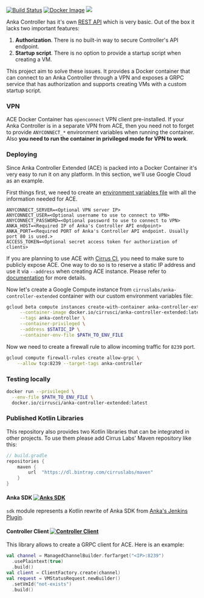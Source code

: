 [![Build Status](https://api.cirrus-ci.com/github/cirruslabs/anka-controller-extended.svg)](https://cirrus-ci.com/github/cirruslabs/anka-controller-extended)
[![Docker Image](https://images.microbadger.com/badges/version/cirrusci/anka-controller-extended.svg)](https://microbadger.com/images/cirrusci/anka-controller-extended)
[![](https://images.microbadger.com/badges/image/cirrusci/anka-controller-extended.svg)](https://microbadger.com/images/cirrusci/anka-controller-extended)

Anka Controller has it's own [REST API](https://ankadoc.bitbucket.io/using-controller/#controller-rest-apis) which is very basic. Out of the box it lacks two important features:

1. **Authorization**. There is no built-in way to secure Controller's API endpoint. 
2. **Startup script**. There is no option to provide a startup script when creating a VM.

This project aim to solve these issues. It provides a Docker container that can connect to an Anka Controller through a VPN
and exposes a GRPC service that has authorization and supports creating VMs with a custom startup script.

### VPN

ACE Docker Container has `openconnect` VPN client pre-installed. If your Anka Controller is in a separate VPN from ACE, then
you need not to forget to provide `ANYCONNECT_*` environment variables when running the container. Also **you need to run
the container in privileged mode for VPN to work**. 

### Deploying

Since Anka Controller Extended (ACE) is packed into a Docker Container it's very easy to run it on any platform. In this section,
we'll use Google Cloud as an example.

First things first, we need to create an [environment variables file](https://docs.docker.com/compose/env-file/) with all
the information needed for ACE. 

```properties
ANYCONNECT_SERVER=<Optional VPN server IP>
ANYCONNECT_USER=<Optional username to use to connect to VPN>
ANYCONNECT_PASSWORD=<Optional password to use to connect to VPN>
ANKA_HOST=<Required IP of Anka's Controller API endpoint>
ANKA_PORT=<Required PORT of Anka's Controller API endpoint. Usually port 80 is used.>
ACCESS_TOKEN=<Optional secret access token for authorization of clients>
```

If you are planning to use ACE with [Cirrus CI](https://cirrus-ci.org), you need to make sure to publicly expose ACE.
One way to do so is to reserve a static IP address and use it via `--address` when creating ACE instance. Please refer 
to [documentation](https://cloud.google.com/compute/docs/ip-addresses/reserve-static-external-ip-address) for more details. 

Now let's create a Google Compute instance from `cirruslabs/anka-controller-extended` container with our custom 
environment variables file: 

```bash
gcloud beta compute instances create-with-container anka-controller-extended \
     --container-image docker.io/cirrusci/anka-controller-extended:latest \
     --tags anka-controller \
     --container-privileged \
     --address $STATIC_IP \
     --container-env-file $PATH_TO_ENV_FILE
```

Now we need to create a firewall rule to allow incoming traffic for `8239` port.

```bash
gcloud compute firewall-rules create allow-grpc \
    --allow tcp:8239 --target-tags anka-controller
```

### Testing locally

```bash
docker run --privileged \
  --env-file $PATH_TO_ENV_FILE \
  docker.io/cirrusci/anka-controller-extended:latest
```

### Published Kotlin Libraries

This repository also provides two Kotlin libraries that can be integrated in other projects. To use them please add Cirrus
Labs' Maven repository like this:

```groovy
// build.gradle
repositories {
    maven {
        url  "https://dl.bintray.com/cirruslabs/maven" 
    }
}
```

#### Anka SDK [![Anks SDK](https://api.bintray.com/packages/cirruslabs/maven/anka-sdk/images/download.svg) ](https://bintray.com/cirruslabs/maven/anka-sdk/_latestVersion)

`sdk` module represents a Kotlin rewrite of Anka SDK from [Anka's Jenkins Plugin](https://github.com/jenkinsci/anka-build-plugin).

#### Controller Client [![Controller Client](https://api.bintray.com/packages/cirruslabs/maven/anka-controller-extended-client/images/download.svg) ](https://bintray.com/cirruslabs/maven/anka-controller-extended-client/_latestVersion)

This library allows to create a GRPC client for ACE. Here is an example: 

```kotlin
val channel = ManagedChannelBuilder.forTarget("<IP>:8239")
  .usePlaintext(true)
  .build()
val client = ClientFactory.create(channel)
val request = VMStatusRequest.newBuilder()
  .setVmId("not-exists")
  .build()
```
